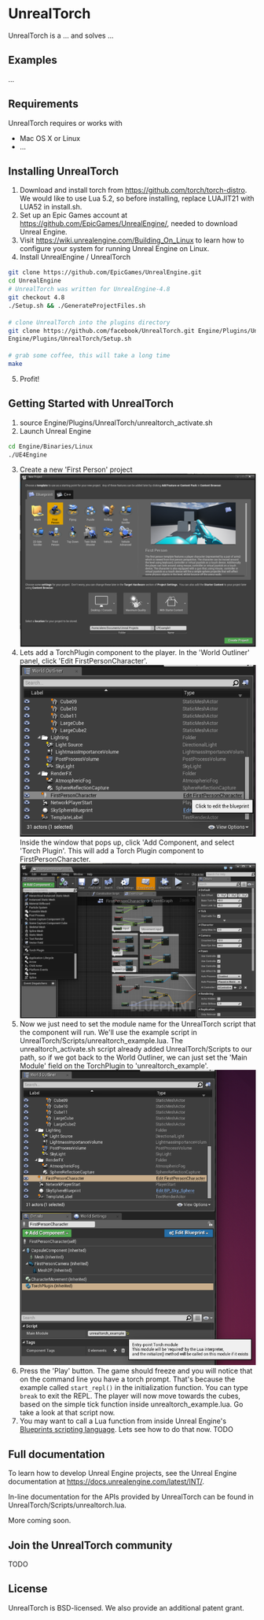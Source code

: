 
# UnrealTorch
UnrealTorch is a ... and solves ...

## Examples
...

## Requirements
UnrealTorch requires or works with
* Mac OS X or Linux
* ...


## Installing UnrealTorch
1. Download and install torch from https://github.com/torch/torch-distro. We would like to use Lua 5.2, so before installing, replace LUAJIT21 with LUA52 in install<span></span>.sh.
2. Set up an Epic Games account at https://github.com/EpicGames/UnrealEngine/, needed to download Unreal Engine.
3. Visit https://wiki.unrealengine.com/Building_On_Linux to learn how to configure your system for running Unreal Engine on Linux.
4. Install UnrealEngine / UnrealTorch

```bash
git clone https://github.com/EpicGames/UnrealEngine.git
cd UnrealEngine
# UnrealTorch was written for UnrealEngine-4.8
git checkout 4.8
./Setup.sh && ./GenerateProjectFiles.sh

# clone UnrealTorch into the plugins directory
git clone https://github.com/facebook/UnrealTorch.git Engine/Plugins/UnrealTorch
Engine/Plugins/UnrealTorch/Setup.sh

# grab some coffee, this will take a long time
make
```

5. Profit!

## Getting Started with UnrealTorch

1. source Engine/Plugins/UnrealTorch/unrealtorch\_activate.sh
2. Launch Unreal Engine
```bash
cd Engine/Binaries/Linux
./UE4Engine
```
3. Create a new 'First Person' project
![Create a 'First Person' Project](Resources/Screenshots/ut_setup.png)
4. Lets add a TorchPlugin component to the player. In the 'World Outliner' panel, click 'Edit FirstPersonCharacter'.
![Edit FirstPersonCharacter](Resources/Screenshots/ut_select_fpc.png)
Inside the window that pops up, click 'Add Component, and select 'Torch Plugin'. This will add a Torch Plugin component to FirstPersonCharacter.
![Add a Torch Plugin Component](Resources/Screenshots/fpc.png)
5. Now we just need to set the module name for the UnrealTorch script that the component will run. We'll use the example script in UnrealTorch/Scripts/unrealtorch\_example.lua. The unrealtorch\_activate.sh script already added UnrealTorch/Scripts to our path, so if we got back to the World Outliner, we can just set the 'Main Module' field on the TorchPlugin to 'unrealtorch\_example'.
![Set the 'Main Module' field to unrealtorch\_example](Resources/Screenshots/torchplugin_module.png)
6. Press the 'Play' button. The game should freeze and you will notice that on the command line you have a torch prompt. That's because the example called `start_repl()` in the initialization function. You can type `break` to exit the REPL. The player will now move towards the cubes, based on the simple tick function inside unrealtorch\_example.lua. Go take a look at that script now.
7. You may want to call a Lua function from inside Unreal Engine's [Blueprints scripting language](https://docs.unrealengine.com/latest/INT/Engine/Blueprints/index.html). Lets see how to do that now.
TODO

## Full documentation
To learn how to develop Unreal Engine projects, see the Unreal Engine documentation at https://docs.unrealengine.com/latest/INT/.

In-line documentation for the APIs provided by UnrealTorch can be found in UnrealTorch/Scripts/unrealtorch.lua.

More coming soon.

## Join the UnrealTorch community
TODO

## License
UnrealTorch is BSD-licensed. We also provide an additional patent grant.
